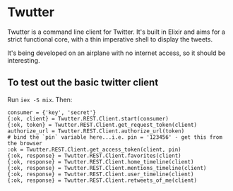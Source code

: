 # Twutter

Twutter is a command line client for Twitter.  It's built in Elixir and aims for
a strict functional core, with a thin imperative shell to display the tweets.

It's being developed on an airplane with no internet access, so it should be
interesting.

## To test out the basic twitter client

Run `iex -S mix`.  Then:

```
consumer = {'key', 'secret'}
{:ok, client} = Twutter.REST.Client.start(consumer)
{:ok, token} = Twutter.REST.Client.get_request_token(client)
authorize_url = Twutter.REST.Client.authorize_url(token)
# bind the `pin` variable here...i.e. pin = '123456' - get this from the browser
:ok = Twutter.REST.Client.get_access_token(client, pin)
{:ok, response} = Twutter.REST.Client.favorites(client)
{:ok, response} = Twutter.REST.Client.home_timeline(client)
{:ok, response} = Twutter.REST.Client.mentions_timeline(client)
{:ok, response} = Twutter.REST.Client.user_timeline(client)
{:ok, response} = Twutter.REST.Client.retweets_of_me(client)
```

